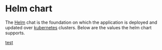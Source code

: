 # Helm chart

The [Helm] chat is the foundation on which the application is deployed and updated over [kubernetes] clusters.
Below are the values the helm chart supports.

[helm]: https://helm.sh/
[kubernetes]: https://kubernetes.io/

[test](helmValues.yaml ':include :type=code')
